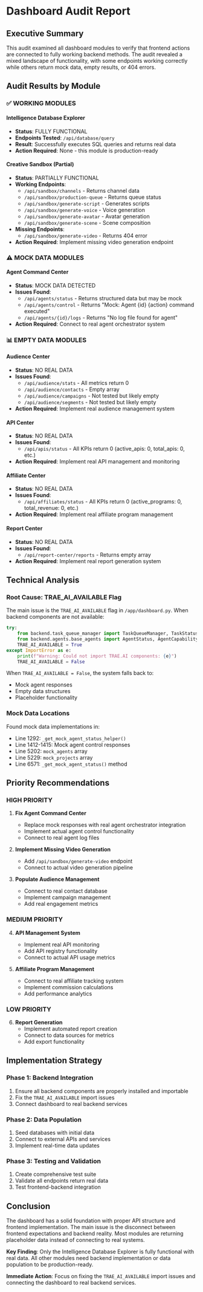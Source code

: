 # Dashboard Audit Report

## Executive Summary

This audit examined all dashboard modules to verify that frontend actions are connected to fully
working backend methods. The audit revealed a mixed landscape of functionality, with some endpoints
working correctly while others return mock data, empty results, or 404 errors.

## Audit Results by Module

### ✅ WORKING MODULES

#### Intelligence Database Explorer

- **Status**: FULLY FUNCTIONAL
- **Endpoints Tested**: `/api/database/query`
- **Result**: Successfully executes SQL queries and returns real data
- **Action Required**: None - this module is production-ready

#### Creative Sandbox (Partial)

- **Status**: PARTIALLY FUNCTIONAL
- **Working Endpoints**:
  - `/api/sandbox/channels` - Returns channel data
  - `/api/sandbox/production-queue` - Returns queue status
  - `/api/sandbox/generate-script` - Generates scripts
  - `/api/sandbox/generate-voice` - Voice generation
  - `/api/sandbox/generate-avatar` - Avatar generation
  - `/api/sandbox/generate-scene` - Scene composition
- **Missing Endpoints**:
  - `/api/sandbox/generate-video` - Returns 404 error
- **Action Required**: Implement missing video generation endpoint

### ⚠️ MOCK DATA MODULES

#### Agent Command Center

- **Status**: MOCK DATA DETECTED
- **Issues Found**:
  - `/api/agents/status` - Returns structured data but may be mock
  - `/api/agents/control` - Returns "Mock: Agent {id} {action} command executed"
  - `/api/agents/{id}/logs` - Returns "No log file found for agent"
- **Action Required**: Connect to real agent orchestrator system

### 📊 EMPTY DATA MODULES

#### Audience Center

- **Status**: NO REAL DATA
- **Issues Found**:
  - `/api/audience/stats` - All metrics return 0
  - `/api/audience/contacts` - Empty array
  - `/api/audience/campaigns` - Not tested but likely empty
  - `/api/audience/segments` - Not tested but likely empty
- **Action Required**: Implement real audience management system

#### API Center

- **Status**: NO REAL DATA
- **Issues Found**:
  - `/api/apis/status` - All KPIs return 0 (active_apis: 0, total_apis: 0, etc.)
- **Action Required**: Implement real API management and monitoring

#### Affiliate Center

- **Status**: NO REAL DATA
- **Issues Found**:
  - `/api/affiliates/status` - All KPIs return 0 (active_programs: 0, total_revenue: 0, etc.)
- **Action Required**: Implement real affiliate program management

#### Report Center

- **Status**: NO REAL DATA
- **Issues Found**:
  - `/api/report-center/reports` - Returns empty array
- **Action Required**: Implement real report generation system

## Technical Analysis

### Root Cause: TRAE_AI_AVAILABLE Flag

The main issue is the `TRAE_AI_AVAILABLE` flag in `/app/dashboard.py`. When backend components are
not available:

```python
try:
    from backend.task_queue_manager import TaskQueueManager, TaskStatus, TaskPriority, TaskType
    from backend.agents.base_agents import AgentStatus, AgentCapability
    TRAE_AI_AVAILABLE = True
except ImportError as e:
    print(f"Warning: Could not import TRAE.AI components: {e}")
    TRAE_AI_AVAILABLE = False
```

When `TRAE_AI_AVAILABLE = False`, the system falls back to:

- Mock agent responses
- Empty data structures
- Placeholder functionality

### Mock Data Locations

Found mock data implementations in:

- Line 1292: `_get_mock_agent_status_helper()`
- Line 1412-1415: Mock agent control responses
- Line 5202: `mock_agents` array
- Line 5229: `mock_projects` array
- Line 6571: `_get_mock_agent_status()` method

## Priority Recommendations

### HIGH PRIORITY

1. **Fix Agent Command Center**
   - Replace mock responses with real agent orchestrator integration
   - Implement actual agent control functionality
   - Connect to real agent log files

2. **Implement Missing Video Generation**
   - Add `/api/sandbox/generate-video` endpoint
   - Connect to actual video generation pipeline

3. **Populate Audience Management**
   - Connect to real contact database
   - Implement campaign management
   - Add real engagement metrics

### MEDIUM PRIORITY

4. **API Management System**
   - Implement real API monitoring
   - Add API registry functionality
   - Connect to actual API usage metrics

5. **Affiliate Program Management**
   - Connect to real affiliate tracking system
   - Implement commission calculations
   - Add performance analytics

### LOW PRIORITY

6. **Report Generation**
   - Implement automated report creation
   - Connect to data sources for metrics
   - Add export functionality

## Implementation Strategy

### Phase 1: Backend Integration

1. Ensure all backend components are properly installed and importable
2. Fix the `TRAE_AI_AVAILABLE` import issues
3. Connect dashboard to real backend services

### Phase 2: Data Population

1. Seed databases with initial data
2. Connect to external APIs and services
3. Implement real-time data updates

### Phase 3: Testing and Validation

1. Create comprehensive test suite
2. Validate all endpoints return real data
3. Test frontend-backend integration

## Conclusion

The dashboard has a solid foundation with proper API structure and frontend implementation. The main
issue is the disconnect between frontend expectations and backend reality. Most modules are
returning placeholder data instead of connecting to real systems.

**Key Finding**: Only the Intelligence Database Explorer is fully functional with real data. All
other modules need backend implementation or data population to be production-ready.

**Immediate Action**: Focus on fixing the `TRAE_AI_AVAILABLE` import issues and connecting the
dashboard to real backend services.
